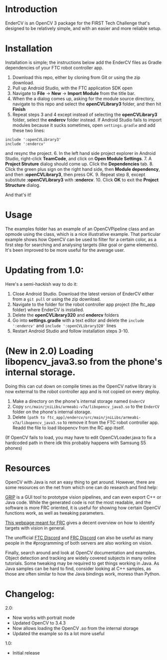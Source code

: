 # Introduction

EnderCV is an OpenCV 3 package for the FIRST Tech Challenge that's designed to be relatively simple, and with an easier and more reliable setup.

# Installation
Installation is simple; the instructions below add the EnderCV files as Gradle dependencies of your FTC robot controller app.

1. Download this repo, either by cloning from Git or using the zip download. 
2. Pull up Android Studio, with the FTC application SDK open
3. Navigate to **File** -> **New** -> **Import Module** from the title bar.
4. When the a dialog comes up, asking for the module source directory, navigate to this repo and select the **openCVLibrary3** folder, and then hit **Finish**
5. Repeat steps 3 and 4 except instead of selecting the **openCVLibrary3** folder, select the **endercv** folder instead. If Android Studio fails to import modules because it sucks sometimes, open `settings.gradle` and add these two lines: 
```
include ':openCVLibrary3'
include ':endercv'
```
and resync the project. 
6. In the left hand side project explorer in Android Studio, right-click **TeamCode**, and click on **Open Module Settings**.
7. A **Project Struture** dialog should come up. Click the **Dependencies** tab.
8. Click the green plus sign on the right hand side, then **Module dependency**, and then **:openCVLibrary3**, then press OK.
9. Repeat step 8, except substitute **:openCVLibrary3** with **:endercv**.
10. Click **OK** to exit the **Project Structure** dialog.

And that's it! 

# Usage
The examples folder has an example of an OpenCVPipeline class and an opmode using the class, which is a nice illustrative example. That particular example shows how OpenCV can be used to filter for a certain color, as a first step for searching and analysing targets (like goal or game elements). It's been improved to be more useful for the average user.


# Updating from 1.0:
Here's a semi-hackish way to do it:

1. Close Android Studio. Download the latest version of EnderCV either from a `git pull` or using the zip download.
2. Navigate to the folder for the robot controller app project (the ftc\_app folder) where EnderCV is installed.
3. Delete the **openCVLibrary320** and **endercv** folders
4. Go into **settings.gradle** with a text editor and delete the `include ':endercv'` and `include ':openCVLibrary320'` lines
5. Restart Android Studio and follow installation steps 3-10.

# (New in 2.0) Loading libopencv\_java3.so from the phone's internal storage.
Doing this can cut down on compile times as the OpenCV native library is now extermal to the robot controller app and is not copied on every deploy.

1. Make a directory on the phone's internal storage named `EnderCV`
2. Copy `src/main/jniLibs/armeabi-v7a/libopencv_java3.so` to the `EnderCV` folder on the phone's internal storage.
3. Delete `[path to ftc_app]/endercv/src/main/jniLibs/armeabi-v7a/libopencv_java3.so` to remove it from the FTC robot controller app. Readd the file to load libopencv from the RC app itself.

(If OpenCV fails to load, you may have to edit OpenCVLoader.java to fix a hardcoded path in there idk this probably happens with Samsung S5 phones)

# Resources
OpenCV with Java is not an easy thing to get around. However, there are some resources on the net from which one can do research and find help:

[GRIP](http://wpiroboticsprojects.github.io/GRIP) is a GUI tool to prototype vision pipelines, and can even export C++ or Java code. While the generated code is not the most readable, and the software is more FRC oriented, it is useful for showing how certain OpenCV functions work, as well as tweaking parameters.

[This webpage meant for FRC](https://wpilib.screenstepslive.com/s/4485/m/24194/l/288985-identifying-and-processing-the-targets) gives a decent overview on how to identify targets with vision in general.

The unofficial [FTC Discord](https://discord.gg/c3DpWbR) and [FRC Discord](https://discord.gg/frc) can also be useful as many people in the #programming of both servers are also working on vision. 

Finally, search around and look at OpenCV documentation and examples. Object detection and tracking are widely covered subjects in many online tutorials. Some tweaking may be required to get things working in Java. As Java samples can be hard to find, consider looking at C++ samples, as those are often similar to how the Java bindings work, moreso than Python.

# Changelog:
2.0:
 - Now works with portrait mode
 - Updated OpenCV to 3.4.3
 - Now allows loading the OpenCV .so from the internal storage
 - Updated the example so its a lot more useful

1.0: 
 - Initial release
